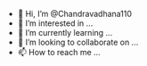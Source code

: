- 👋 Hi, I’m @Chandravadhana110
- 👀 I’m interested in ...
- 🌱 I’m currently learning ...
- 💞️ I’m looking to collaborate on ...
- 📫 How to reach me ...

<!---
Chandravadhana110/Chandravadhana110 is a ✨ special ✨ repository because its `README.md` (this file) appears on your GitHub profile.
You can click the Preview link to take a look at your changes.
---
